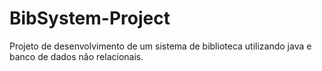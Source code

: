 # BibSystem-Project
Projeto de desenvolvimento de um sistema de biblioteca utilizando java e banco de dados não relacionais.
